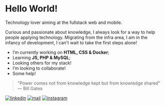 # Hello World!

Technology lover aiming at the fullstack web and mobile.

Curious and passionate about knowledge, I always look for a way to help people applying technology. Migrating from the infra area, I am in the infancy of development, I can't wait to take the first steps alone!

- I’m currently working on **HTML, CSS & Docker**;
- Learning **JS, PHP & MySQL**;
- Looking others for my stack!
- I’m looking to collaborate!
- Some help!

>"Power comes not from knowledge kept but from knowledge shared" ― Bill Gates


[![linkedin](https://img.shields.io/badge/-jeanrodrigop-informational?style=flat&logo=linkedin&logoColor=white)](https://www.linkedin.com/in/jeanrodrigop/?locale=en_US) 
[![mail](https://img.shields.io/badge/-jeanrodrigo__p-informational?style=flat&logo=microsoft-outlook&logoColor=white)](mailto:jeanrodrigo_p@outlook.com) 
[![instagram](https://img.shields.io/badge/-@jrodrigo.p-informational?style=flat&logo=instagram&logoColor=white)](https://www.instagram.com/jrodrigo.p) 
